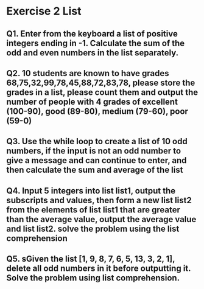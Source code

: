 # Exercise 2 List

## Q1.  Enter from the keyboard a list of positive integers ending in -1. Calculate the sum of the odd and even numbers in the list separately.

## Q2.  10 students are known to have grades 68,75,32,99,78,45,88,72,83,78, please store the grades in a list, please count them and output the number of people with 4 grades of excellent (100-90), good (89-80), medium (79-60), poor (59-0)

## Q3.  Use the while loop to create a list of 10 odd numbers, if the input is not an odd number to give a message and can continue to enter, and then calculate the sum and average of the list

##   Q4.  Input 5 integers into list list1, output the subscripts and values, then form a new list list2 from the elements of list list1 that are greater than the average value, output the average value and list list2. solve the problem using the list comprehension

## Q5.  sGiven the list [1, 9, 8, 7, 6, 5, 13, 3, 2, 1], delete all odd numbers in it before outputting it. Solve the problem using list comprehension.